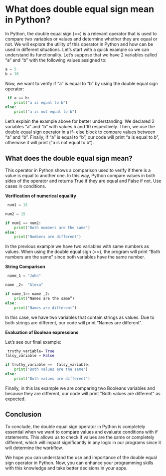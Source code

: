 # What does double equal sign mean in Python? 
In Python, the double equal sign (==)  is a relevant operator that is used to compare two variables or values and  determine whether they are equal or not.  We will explore the  utility of this operator in Python and  how can be used in different situations. Let’s start with a quick example so we can understand its functionality.
Let’s suppose that we have 2 variables called “a” and “b” with the following values assigned to:

```py
a = 5
b = 10
```
Now, we want to verify if “a” is equal to “b” by using the double equal sign operator:
```py
 if a == b:
	print("a is equal to b")
else:
	print("a is not equal to b")
```

Let’s explain the example above for better understanding:
We declared 2 variables “a” and “b” with values 5  and 10 respectively.  Then, we use the double equal sign operator in a if- else block to compare  values between “a” and “b”. Finally, if “a” is equal to “b”, our code will print “a is equal to b”, otherwise it will print ("a is not equal to b”).

## What does the double equal sign mean?
This operator in Python shows a comparison used to verify if there is a value is equal to another one. In this way, Python compare values in both sides of the operator and returns True if they are equal and False if not.
Use cases in conditions.

**Verification of numerical equality**


```py
 num1 = 15

num2 = 15

if num1 == num2:
	print("Both numbers are the same")
else:
	print("Numbers are different")

```
In the previous example we have two variables with same numbers as values. When using the double equal sign (==), the program will print “Both numbers are the same” since both variables have the same number.

**String Comparison**

```py
 name_1 = "John"

name _2=  "Alexa"

if name_1== name _2:
	print(“Names are the same”)
else:
	print("Names are different")

```

In this case, we have two variables that contain strings as values. Due to both strings are different, our code will print “Names are different”.

**Evaluation of Boolean expressions**

Let’s see our final example:

```py
 truthy_variable= True
falsy_variable = False

if truthy_variable ==  falsy_variable:
	print("Both values are the same")
else:
	print("Both values are different")
```
Finally, in this las example we are comparing two Booleans variables and because they are different, our code will print "Both values are different” as expected.

## Conclusion

To conclude, the double equal sign operator in Python is completely essential when we want to compare values and evaluate conditions with if statements. This allows us to check if values are the same or completely different, which will impact significantly in any logic in our programs since it will determine the workflow. 

We hope you can understand the use and importance of the double equal sign operator in Python. Now, you can  enhance your programming skills with this knowledge and take better decisions in your apps.


